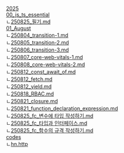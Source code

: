 [2025](https://api.github.com/repos/kh1012/til/contents/2025)<br />[00_js_ts_essential](https://github.com/kh1012/til/tree/main/2025/00_js_ts_essential)<br />
    ㄴ[250825_필기.md](https://github.com/kh1012/til/blob/main/2025/00_js_ts_essential/250825_%ED%95%84%EA%B8%B0.md)<br />
[01_August](https://github.com/kh1012/til/tree/main/2025/01_August)<br />
    ㄴ[250804_transition-1.md](https://github.com/kh1012/til/blob/main/2025/01_August/250804_transition-1.md)<br />
    ㄴ[250805_transition-2.md](https://github.com/kh1012/til/blob/main/2025/01_August/250805_transition-2.md)<br />
    ㄴ[250806_transition-3.md](https://github.com/kh1012/til/blob/main/2025/01_August/250806_transition-3.md)<br />
    ㄴ[250807_core-web-vitals-1.md](https://github.com/kh1012/til/blob/main/2025/01_August/250807_core-web-vitals-1.md)<br />
    ㄴ[250808_core-web-vitals-2.md](https://github.com/kh1012/til/blob/main/2025/01_August/250808_core-web-vitals-2.md)<br />
    ㄴ[250812_const_await_of.md](https://github.com/kh1012/til/blob/main/2025/01_August/250812_const_await_of.md)<br />
    ㄴ[250812_fetch.md](https://github.com/kh1012/til/blob/main/2025/01_August/250812_fetch.md)<br />
    ㄴ[250812_yield.md](https://github.com/kh1012/til/blob/main/2025/01_August/250812_yield.md)<br />
    ㄴ[250818_RBAC.md](https://github.com/kh1012/til/blob/main/2025/01_August/250818_RBAC.md)<br />
    ㄴ[250821_closure.md](https://github.com/kh1012/til/blob/main/2025/01_August/250821_closure.md)<br />
    ㄴ[250821_function_declaration_expression.md](https://github.com/kh1012/til/blob/main/2025/01_August/250821_function_declaration_expression.md)<br />
    ㄴ[250825_fc_변수에 타입 작성하기.md](https://github.com/kh1012/til/blob/main/2025/01_August/250825_fc_%EB%B3%80%EC%88%98%EC%97%90%20%ED%83%80%EC%9E%85%20%EC%9E%91%EC%84%B1%ED%95%98%EA%B8%B0.md)<br />
    ㄴ[250825_fc_타입과 인터페이스.md](https://github.com/kh1012/til/blob/main/2025/01_August/250825_fc_%ED%83%80%EC%9E%85%EA%B3%BC%20%EC%9D%B8%ED%84%B0%ED%8E%98%EC%9D%B4%EC%8A%A4.md)<br />
    ㄴ[250825_fc_함수의 규격 작성하기.md](https://github.com/kh1012/til/blob/main/2025/01_August/250825_fc_%ED%95%A8%EC%88%98%EC%9D%98%20%EA%B7%9C%EA%B2%A9%20%EC%9E%91%EC%84%B1%ED%95%98%EA%B8%B0.md)<br />
[codes](https://github.com/kh1012/til/tree/main/2025/codes)<br />
    ㄴ[hn.http](https://github.com/kh1012/til/blob/main/2025/codes/hn.http)<br />
<br />